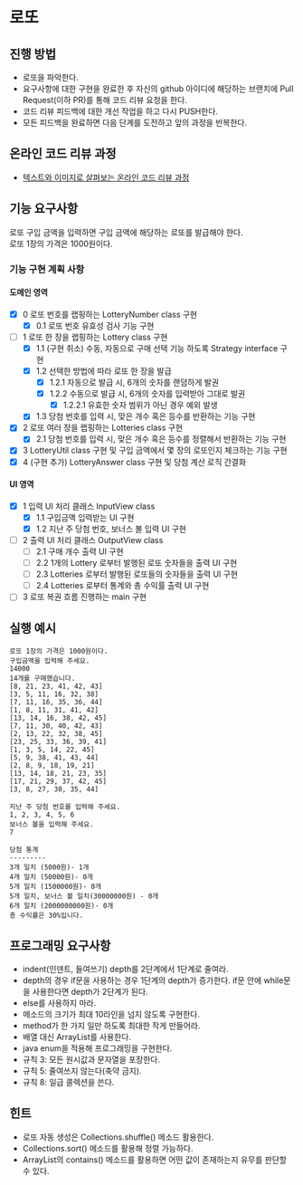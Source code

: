 # 로또
## 진행 방법
* 로또을 파악한다.
* 요구사항에 대한 구현을 완료한 후 자신의 github 아이디에 해당하는 브랜치에 Pull Request(이하 PR)를 통해 코드 리뷰 요청을 한다.
* 코드 리뷰 피드백에 대한 개선 작업을 하고 다시 PUSH한다.
* 모든 피드백을 완료하면 다음 단계를 도전하고 앞의 과정을 반복한다.

## 온라인 코드 리뷰 과정
* [텍스트와 이미지로 살펴보는 온라인 코드 리뷰 과정](https://github.com/next-step/nextstep-docs/tree/master/codereview)

## 기능 요구사항
로또 구입 금액을 입력하면 구입 금액에 해당하는 로또를 발급해야 한다.  
로또 1장의 가격은 1000원이다.  

### 기능 구현 계획 사항
#### 도메인 영역
- [x] 0 로또 번호를 랩핑하는 LotteryNumber class 구현
  - [x] 0.1 로또 번호 유효성 검사 기능 구현
- [ ] 1 로또 한 장을 랩핑하는 Lottery class 구현
  - [x] 1.1 (구현 취소) 수동, 자동으로 구매 선택 기능 하도록 Strategy interface 구현
  - [x] 1.2 선택한 방법에 따라 로또 한 장을 발급
    - [x] 1.2.1 자동으로 발급 시, 6개의 숫자를 랜덤하게 발권
    - [x] 1.2.2 수동으로 발급 시, 6개의 숫자를 입력받아 그대로 발권
      - [x] 1.2.2.1 유효한 숫자 범위가 아닌 경우 예외 발생
  - [x] 1.3 당첨 번호를 입력 시, 맞은 개수 혹은 등수를 반환하는 기능 구현
- [x] 2 로또 여러 장을 랩핑하는 Lotteries class 구현
  - [x] 2.1 당첨 번호를 입력 시, 맞은 개수 혹은 등수를 정렬해서 반환하는 기능 구현
- [x] 3 LotteryUtil class 구현 및 구입 금액에서 몇 장의 로또인지 체크하는 기능 구현
- [x] 4 (구현 추가) LotteryAnswer class 구현 및 당첨 계산 로직 간결화

#### UI 영역
- [x] 1 입력 UI 처리 클래스 InputView class
  - [x] 1.1 구입금액 입력받는 UI 구현
  - [x] 1.2 지난 주 당첨 번호, 보너스 볼 입력 UI 구현
- [ ] 2 출력 UI 처리 클래스 OutputView class
  - [ ] 2.1 구매 개수 출력 UI 구현
  - [ ] 2.2 1개의 Lottery 로부터 발행된 로또 숫자들을 출력 UI 구현
  - [ ] 2.3 Lotteries 로부터 발행된 로또들의 숫자들을 출력 UI 구현
  - [ ] 2.4 Lotteries 로부터 통계와 총 수익률 출력 UI 구현
- [ ] 3 로또 복권 흐름 진행하는 main 구현

## 실행 예시
```
로또 1장의 가격은 1000원이다.  
구입금액을 입력해 주세요.  
14000  
14개를 구매했습니다.  
[8, 21, 23, 41, 42, 43]  
[3, 5, 11, 16, 32, 38]  
[7, 11, 16, 35, 36, 44]  
[1, 8, 11, 31, 41, 42]  
[13, 14, 16, 38, 42, 45]  
[7, 11, 30, 40, 42, 43]  
[2, 13, 22, 32, 38, 45]  
[23, 25, 33, 36, 39, 41]  
[1, 3, 5, 14, 22, 45]  
[5, 9, 38, 41, 43, 44]  
[2, 8, 9, 18, 19, 21]  
[13, 14, 18, 21, 23, 35]  
[17, 21, 29, 37, 42, 45]  
[3, 8, 27, 30, 35, 44]  

지난 주 당첨 번호를 입력해 주세요.  
1, 2, 3, 4, 5, 6  
보너스 볼을 입력해 주세요.  
7  

당첨 통계
---------
3개 일치 (5000원)- 1개  
4개 일치 (50000원)- 0개  
5개 일치 (1500000원)- 0개  
5개 일치, 보너스 볼 일치(30000000원) - 0개  
6개 일치 (2000000000원)- 0개  
총 수익률은 30%입니다.  
```

## 프로그래밍 요구사항
- indent(인덴트, 들여쓰기) depth를 2단계에서 1단계로 줄여라.
- depth의 경우 if문을 사용하는 경우 1단계의 depth가 증가한다. if문 안에 while문을 사용한다면 depth가 2단계가 된다.
- else를 사용하지 마라.
- 메소드의 크기가 최대 10라인을 넘지 않도록 구현한다.
- method가 한 가지 일만 하도록 최대한 작게 만들어라.
- 배열 대신 ArrayList를 사용한다.
- java enum을 적용해 프로그래밍을 구현한다.
- 규칙 3: 모든 원시값과 문자열을 포장한다.
- 규칙 5: 줄여쓰지 않는다(축약 금지).
- 규칙 8: 일급 콜렉션을 쓴다.

## 힌트
- 로또 자동 생성은 Collections.shuffle() 메소드 활용한다.
- Collections.sort() 메소드를 활용해 정렬 가능하다.
- ArrayList의 contains() 메소드를 활용하면 어떤 값이 존재하는지 유무를 판단할 수 있다.

